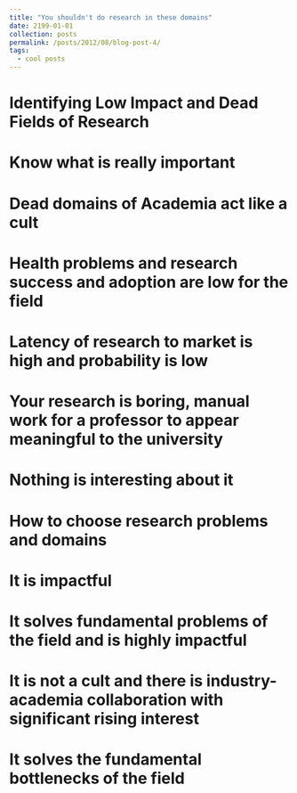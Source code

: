 ```yaml
---
title: "You shouldn't do research in these domains"
date: 2199-01-01
collection: posts
permalink: /posts/2012/08/blog-post-4/
tags:
  - cool posts
---
```


# Identifying Low Impact and Dead Fields of Research 

# Know what is really important 

# Dead domains of Academia act like a cult 

# Health problems and research success and adoption are low for the field

# Latency of research to market is high and probability is low 

# Your research is boring, manual work for a professor to appear meaningful to the university 

# Nothing is interesting about it 

# How to choose research problems and domains 

# It is impactful 

# It solves fundamental problems of the field and is highly impactful 

# It is not a cult and there is industry-academia collaboration with significant rising interest 

# It solves the fundamental bottlenecks of the field 